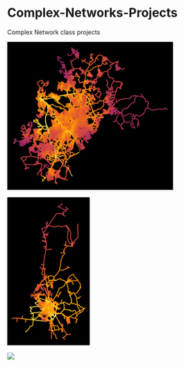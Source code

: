 # Complex-Networks-Projects

Complex Network class projects 

![](Campinas.png)

![](araraquara.png)

![](Sãocarlos.png)
